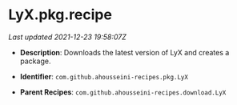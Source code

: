 # LyX.pkg.recipe

_Last updated 2021-12-23 19:58:07Z_

- **Description**: Downloads the latest version of LyX and creates a package.

- **Identifier**: `com.github.ahousseini-recipes.pkg.LyX`

- **Parent Recipes**: `com.github.ahousseini-recipes.download.LyX`